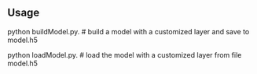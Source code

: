 ## Usage



python buildModel.py. # build a model with a customized layer and save to  model.h5

python loadModel.py.  # load  the model with a customized layer from file model.h5

